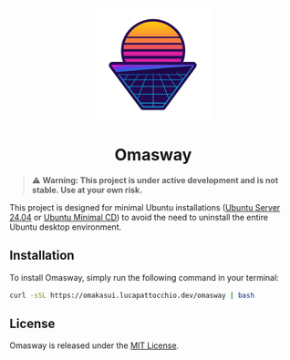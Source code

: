 <p align="center">
  <img src="https://raw.githubusercontent.com/Kasui92/omasway/refs/heads/dev/applications/icons/Omasway.png" alt="Omasway Logo" height="200" widht="200"/>
</p>

<h1 align="center">Omasway</h1>

> ⚠️ **Warning: This project is under active development and is not stable. Use at your own risk.**

This project is designed for minimal Ubuntu installations ([Ubuntu Server 24.04](https://ubuntu.com/download/server) or [Ubuntu Minimal CD](https://help.ubuntu.com/community/Installation/MinimalCD#Status_of_the_Minimal_ISO_image)) to avoid the need to uninstall the entire Ubuntu desktop environment.

## Installation

To install Omasway, simply run the following command in your terminal:

```bash
curl -sSL https://omakasui.lucapattocchio.dev/omasway | bash
```

## License

Omasway is released under the [MIT License](https://opensource.org/licenses/MIT).

